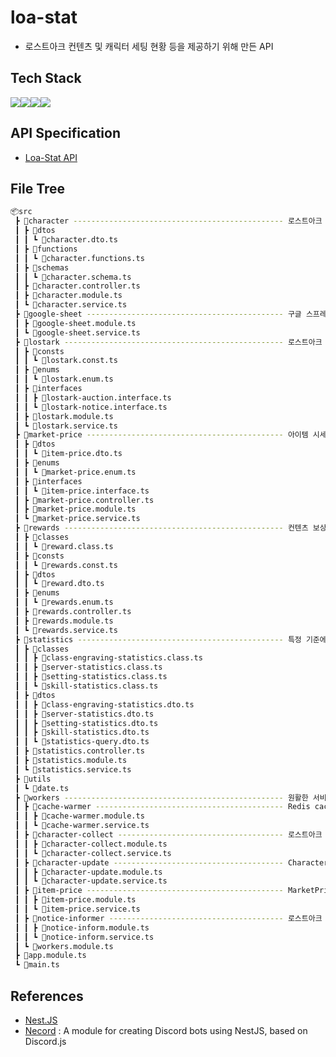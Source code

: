 # loa-stat
- 로스트아크 컨텐츠 및 캐릭터 세팅 현황 등을 제공하기 위해 만든 API
## Tech Stack
<img src="https://img.shields.io/badge/nest.js-E0234E?style=for-the-badge&logo=nestjs&logoColor=white"><img src="https://img.shields.io/badge/typescript-3178C6?style=for-the-badge&logo=typescript&logoColor=white"><img src="https://img.shields.io/badge/mongodb-47A248?style=for-the-badge&logo=mongodb&logoColor=white"><img src="https://img.shields.io/badge/redis-DC382D?style=for-the-badge&logo=redis&logoColor=white">
## API Specification
- [Loa-Stat API](http://34.64.181.235:7942/api)
## File Tree
```bash
📦src
 ┣ 📂character ----------------------------------------------- 로스트아크 캐릭터 DB 담당
 ┃ ┣ 📂dtos
 ┃ ┃ ┗ 📜character.dto.ts
 ┃ ┣ 📂functions
 ┃ ┃ ┗ 📜character.functions.ts
 ┃ ┣ 📂schemas
 ┃ ┃ ┗ 📜character.schema.ts
 ┃ ┣ 📜character.controller.ts
 ┃ ┣ 📜character.module.ts
 ┃ ┗ 📜character.service.ts
 ┣ 📂google-sheet -------------------------------------------- 구글 스프레드 시트 연동 (GoogleSheet API 사용)
 ┃ ┣ 📜google-sheet.module.ts
 ┃ ┗ 📜google-sheet.service.ts
 ┣ 📂lostark ------------------------------------------------- 로스트아크 API Wrapper 모듈 (API key 관리 등)
 ┃ ┣ 📂consts
 ┃ ┃ ┗ 📜lostark.const.ts
 ┃ ┣ 📂enums
 ┃ ┃ ┗ 📜lostark.enum.ts
 ┃ ┣ 📂interfaces
 ┃ ┃ ┣ 📜lostark-auction.interface.ts
 ┃ ┃ ┗ 📜lostark-notice.interface.ts
 ┃ ┣ 📜lostark.module.ts
 ┃ ┗ 📜lostark.service.ts
 ┣ 📂market-price -------------------------------------------- 아이템 시세 담당
 ┃ ┣ 📂dtos
 ┃ ┃ ┗ 📜item-price.dto.ts
 ┃ ┣ 📂enums
 ┃ ┃ ┗ 📜market-price.enum.ts
 ┃ ┣ 📂interfaces
 ┃ ┃ ┗ 📜item-price.interface.ts
 ┃ ┣ 📜market-price.controller.ts
 ┃ ┣ 📜market-price.module.ts
 ┃ ┗ 📜market-price.service.ts
 ┣ 📂rewards ------------------------------------------------- 컨텐츠 보상 담당
 ┃ ┣ 📂classes
 ┃ ┃ ┗ 📜reward.class.ts
 ┃ ┣ 📂consts
 ┃ ┃ ┗ 📜rewards.const.ts
 ┃ ┣ 📂dtos
 ┃ ┃ ┗ 📜reward.dto.ts
 ┃ ┣ 📂enums
 ┃ ┃ ┗ 📜rewards.enum.ts
 ┃ ┣ 📜rewards.controller.ts
 ┃ ┣ 📜rewards.module.ts
 ┃ ┗ 📜rewards.service.ts
 ┣ 📂statistics ---------------------------------------------- 특정 기준에 맞춰 누적 데이터 등을 제공 (현재는 Character관련 기능만 제공)
 ┃ ┣ 📂classes
 ┃ ┃ ┣ 📜class-engraving-statistics.class.ts
 ┃ ┃ ┣ 📜server-statistics.class.ts
 ┃ ┃ ┣ 📜setting-statistics.class.ts
 ┃ ┃ ┗ 📜skill-statistics.class.ts
 ┃ ┣ 📂dtos
 ┃ ┃ ┣ 📜class-engraving-statistics.dto.ts
 ┃ ┃ ┣ 📜server-statistics.dto.ts
 ┃ ┃ ┣ 📜setting-statistics.dto.ts
 ┃ ┃ ┣ 📜skill-statistics.dto.ts
 ┃ ┃ ┗ 📜statistics-query.dto.ts
 ┃ ┣ 📜statistics.controller.ts
 ┃ ┣ 📜statistics.module.ts
 ┃ ┗ 📜statistics.service.ts
 ┣ 📂utils
 ┃ ┗ 📜date.ts
 ┣ 📂workers ------------------------------------------------- 원활한 서비스 제공을 위해 주기적으로 실행되는 모듈들
 ┃ ┣ 📂cache-warmer ------------------------------------------ Redis cache warming
 ┃ ┃ ┣ 📜cache-warmer.module.ts
 ┃ ┃ ┗ 📜cache-warmer.service.ts
 ┃ ┣ 📂character-collect ------------------------------------- 로스트아크 캐릭터명 scrapper
 ┃ ┃ ┣ 📜character-collect.module.ts
 ┃ ┃ ┗ 📜character-collect.service.ts
 ┃ ┣ 📂character-update -------------------------------------- Character database의 데이터를 주기적으로 갱신
 ┃ ┃ ┣ 📜character-update.module.ts
 ┃ ┃ ┗ 📜character-update.service.ts
 ┃ ┣ 📂item-price -------------------------------------------- MarketPriceModule의 아이템 가격을 주기적으로 갱신
 ┃ ┃ ┣ 📜item-price.module.ts
 ┃ ┃ ┗ 📜item-price.service.ts
 ┃ ┣ 📂notice-informer --------------------------------------- 로스트아크 신규 공지 등록시 디스코드 채널로 알림 (Necord 모듈 사용)
 ┃ ┃ ┣ 📜notice-inform.module.ts
 ┃ ┃ ┗ 📜notice-inform.service.ts
 ┃ ┗ 📜workers.module.ts
 ┣ 📜app.module.ts
 ┗ 📜main.ts
```
## References
- [Nest.JS](https://docs.nestjs.com/)
- [Necord](https://necord.org/) : A module for creating Discord bots using NestJS, based on Discord.js
